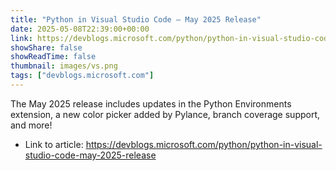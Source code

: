 ```yaml
---
title: "Python in Visual Studio Code – May 2025 Release"
date: 2025-05-08T22:39:00+00:00
link: https://devblogs.microsoft.com/python/python-in-visual-studio-code-may-2025-release
showShare: false
showReadTime: false
thumbnail: images/vs.png
tags: ["devblogs.microsoft.com"]
---
```

The May 2025 release includes updates in the Python Environments extension, a new color picker added by Pylance, branch coverage support, and more!

- Link to article: https://devblogs.microsoft.com/python/python-in-visual-studio-code-may-2025-release
